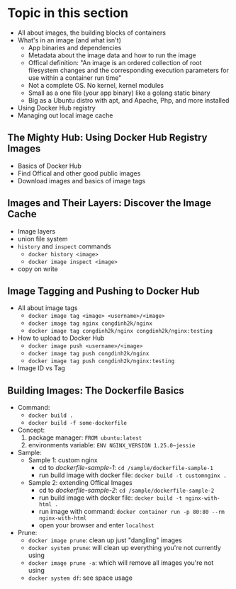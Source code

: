 # Topic in this section

- All about images, the building blocks of containers
- What's in an image (and what isn't)
  - App binaries and dependencies
  - Metadata about the image data and how to run the image
  - Offical definition: "An image is an ordered collection of root filesystem changes and the corresponding execution parameters for use within a container run time"
  - Not a complete OS. No kernel, kernel modules
  - Small as a one file (your app binary) like a golang static binary
  - Big as a Ubuntu distro with apt, and Apache, Php, and more installed
- Using Docker Hub registry
- Managing out local image cache

## The Mighty Hub: Using Docker Hub Registry Images

- Basics of Docker Hub
- Find Offical and other good public images
- Download images and basics of image tags

## Images and Their Layers: Discover the Image Cache

- Image layers
- union file system
- ```history``` and ```inspect``` commands
  - ```docker history <image>```
  - ```docker image inspect <image>```
- copy on write

## Image Tagging and Pushing to Docker Hub

- All about image tags
  - ```docker image tag <image> <username>/<image>```
  - ```docker image tag nginx congdinh2k/nginx```
  - ```docker image tag congdinh2k/nginx congdinh2k/nginx:testing```
- How to upload to Docker Hub
  - ```docker image push <username>/<image>```
  - ```docker image tag push congdinh2k/nginx```
  - ```docker image tag push congdinh2k/nginx:testing```
- Image ID vs Tag

## Building Images: The Dockerfile Basics

- Command:
  - ```docker build .```
  - ```docker build -f some-dockerfile```
- Concept:
  1. package manager: ```FROM ubuntu:latest```
  2. environments variable: ```ENV NGINX_VERSION 1.25.0~jessie```
- Sample:
  - Sample 1: custom nginx
    - cd to *dockerfile-sample-1*: ```cd /sample/dockerfile-sample-1```
    - run build image with docker file: ```docker build -t customnginx .```
  - Sample 2: extending Offical Images
    - cd to *dockerfile-sample-2*: ```cd /sample/dockerfile-sample-2```
    - run build image with docker file: ```docker build -t nginx-with-html .```
    - run image with command: ```docker container run -p 80:80 --rm nginx-with-html```
    - open your browser and enter ```localhost```
- Prune:
  - ```docker image prune```: clean up just "dangling" images
  - ```docker system prune```: will clean up everything you're not currently using
  - ```docker image prune -a```: which will remove all images you're not using
  - ```docker system df```: see space usage
  